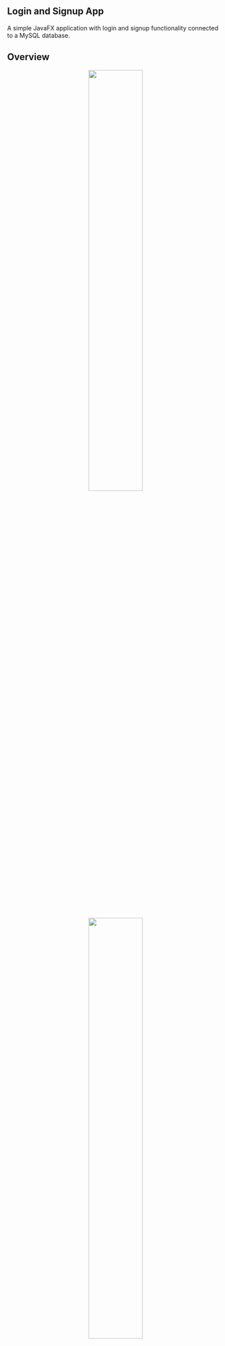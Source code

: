 ## Login and Signup App

A simple JavaFX application with login and signup functionality connected to a MySQL database.

## Overview
<p align="center">
<img width="50%" length="50%" align="center" src="https://github.com/user-attachments/assets/f1346a46-6a69-49c4-9efd-71b8cdb84631">
</p>

<p align="center">
<img width="50%" length="50%" align="center" src="https://github.com/user-attachments/assets/35fa1fbd-2058-42ad-8869-edfb32ed30f2">
</p>

## Features

- **Login**: Validate user credentials.
- **Signup**: Create new accounts.
- **MySQL Integration**: Stores and retrieves user data.
- **Interactive UI**: Drag-and-drop window movement and responsive design.



